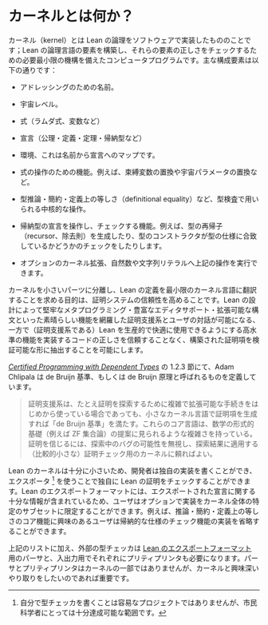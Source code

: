<!--
# What is the kernel?
-->

# カーネルとは何か？

<!--
The kernel is an implementation of Lean's logic in software; a computer program with the minimum amount of machinery required to construct elements of Lean's logical language and check those elements for correctness. The major components are:
-->

カーネル（kernel）とは Lean の論理をソフトウェアで実装したもののことです；Lean の論理言語の要素を構築し、それらの要素の正しさをチェックするための必要最小限の機構を備えたコンピュータプログラムです。主な構成要素は以下の通りです：

<!--
+ A sort of names used for addressing.
-->

+ アドレッシングのための名前。

<!--
+ A sort of universe levels.
-->

+ 宇宙レベル。

<!--
+ A sort of expressions (lambdas, variables, etc.)
-->

+ 式（ラムダ式、変数など）

<!--
+ A sort of declarations (axioms, definitions, theorems, inductive types, etc.)
-->

+ 宣言（公理・定義・定理・帰納型など）

<!--
+ Environments, which are maps of names to declarations.
-->

+ 環境、これは名前から宣言へのマップです。

<!--
+ Functionality for manipulating expressions. For example bound variable substitution and substitution of universe parameters.
-->

+ 式の操作のための機能。例えば、束縛変数の置換や宇宙パラメータの置換など。

<!--
+ Core operations used in type checking, including type inference, reduction, and definitional equality checking.
-->

+ 型推論・簡約・定義上の等しさ（definitional equality）など、型検査で用いられる中核的な操作。

<!--
+ Functionality for manipulating and checking inductive type declarations. For example, generating a type's recursors (elimination rules), and checking whether a type's constructors agree with the type's specification.
-->

+ 帰納型の宣言を操作し、チェックする機能。例えば、型の再帰子（recursor、除去則）を生成したり、型のコンストラクタが型の仕様に合致しているかどうかのチェックをしたりします。

<!--
+ Optional kernel extensions which permit the operations above to be performed on nat and string literals.
-->

+ オプションのカーネル拡張、自然数や文字列リテラルへ上記の操作を実行できます。

<!--
The purpose of isolating a small kernel and requiring Lean definitions to be translated to a minimal kernel language is to increase the trustworthiness of the proof system. Lean's design allows users to interact with a full-featured proof assistant which offers nice things like robust metaprogramming, rich editor support, and extensible syntax, while also permitting extraction of constructed proof terms into a form that can be verified without having to trust the correctness of the code that implements the higher level features that makes Lean (the proof assistant) productive and pleasant to use.
-->

カーネルを小さいパーツに分離し、Lean の定義を最小限のカーネル言語に翻訳することを求める目的は、証明システムの信頼性を高めることです。Lean の設計によって堅牢なメタプログラミング・豊富なエディタサポート・拡張可能な構文といった素晴らしい機能を網羅した証明支援系とユーザの対話が可能になる、一方で（証明支援系である）Lean を生産的で快適に使用できるようにする高水準の機能を実装するコードの正しさを信頼することなく、構築された証明項を検証可能な形に抽出することを可能にします。

<!--
In section 1.2.3 of the [_Certified Programming with Dependent Types_](http://adam.chlipala.net/cpdt/), Adam Chlipala defines what is sometimes referred to as the de Bruijn criterion, or de Bruijn principle.
-->

[_Certified Programming with Dependent Types_](http://adam.chlipala.net/cpdt/) の 1.2.3 節にて、Adam Chlipala は de Bruijn 基準、もしくは de Bruijn 原理と呼ばれるものを定義しています。

<!--
> Proof assistants satisfy the “de Bruijn criterion” when they produce proof terms in small kernel languages, even when they use complicated and extensible procedures to seek out proofs in the first place. These core languages have feature complexity on par with what you find in proposals for formal foundations for mathematics (e.g., ZF set theory). To believe a proof, we can ignore the possibility of bugs during search and just rely on a (relatively small) proof-checking kernel that we apply to the result of the search.
-->

> 証明支援系は、たとえ証明を探索するために複雑で拡張可能な手続きをはじめから使っている場合であっても、小さなカーネル言語で証明項を生成すれば「de Bruijn 基準」を満たす。これらのコア言語は、数学の形式的基礎（例えば ZF 集合論）の提案に見られるような複雑さを持っている。証明を信じるには、探索中のバグの可能性を無視し、探索結果に適用する（比較的小さな）証明チェック用のカーネルに頼ればよい。

<!--
Lean's kernel is small enough that developers can write their own implementation and independently check proofs in Lean by using an exporter[^1]. Lean's export format contains contains enough information about the exported declarations that users can optionally restrict their implementation to certain subsets of the full kernel. For example, users interested in the core functionality of inference, reduction, and definitional equality may opt out of implementing the functionality for checking inductive specifications.
-->

Lean のカーネルは十分に小さいため、開発者は独自の実装を書くことができ、エクスポータ [^1] を使うことで独自に Lean の証明をチェックすることができます。Lean のエクスポートフォーマットには、エクスポートされた宣言に関する十分な情報が含まれているため、ユーザはオプションで実装をカーネル全体の特定のサブセットに限定することができます。例えば、推論・簡約・定義上の等しさのコア機能に興味のあるユーザは帰納的な仕様のチェック機能の実装を省略することができます。

<!--
In addition to the list of items above, external type checkers will also need a parser for [Lean's export format](./export_format.md), and a pretty printer, for input and output respectively. The parser and pretty printer are not part of the kernel, but they are important if one wants to have interesting interactions with the kernel.
-->

上記のリストに加え、外部の型チェッカは [Lean のエクスポートフォーマット](./export_format.md) 用のパーサと、入出力用でそれぞれにプリティプリンタも必要になります。パーサとプリティプリンタはカーネルの一部ではありませんが、カーネルと興味深いやり取りをしたいのであれば重要です。

<!--
[^1]: Writing your own type checker is not an afternoon project, but it is well within the realm of what is achievable for citizen scientists.
-->

[^1]: 自分で型チェッカを書くことは容易なプロジェクトではありませんが、市民科学者にとっては十分達成可能な範囲です。
